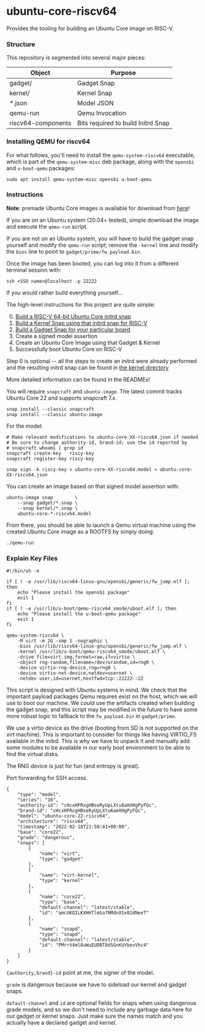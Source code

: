 # ubuntu-core-riscv64

Provides the tooling for building an Ubuntu Core image on RISC-V.


### Structure

This repository is segmented into several major pieces:

| Object             | Purpose                            |
|--------------------|------------------------------------|
| gadget/            | Gadget Snap                        |
| kernel/            | Kernel Snap                        |
| \*.json            | Model JSON                         |
| qemu-run           | Qemu Invocation                    |
| riscv64-components | Bits required to build Initrd Snap |


### Installing QEMU for riscv64

For what follows, you'll need to install the `qemu-system-riscv64`
executable, which is part of the `qemu-system-misc` deb package, along with the
`opensbi` and `u-boot-qemu` packages:

```
sudo apt install qemu-system-misc opensbi u-boot-qemu
```

### Instructions

**Note**: premade Ubuntu Core images is available for download from
[here](https://github.com/dilyn-corner/ubuntu-core-riscv64/releases)!

If you are on an Ubuntu system (20.04+ tested), simple download the image and
execute the `qemu-run` script.

If you are not on an Ubuntu system, you will have to build the gadget snap
yourself and modify the `qemu-run` script; remove the `-kernel` line and modify
the `bios` line to point to `gadget/prime/fw_payload.bin`.

Once the image has been booted, you can log into it from a different terminal
session with:

```
ssh <SSO name>@localhost -p 22222
```

If you would rather build everything yourself...

The high-level instructions for this project are quite simple:

0) [Build a RISC-V 64-bit Ubuntu Core initrd snap](riscv64-components/README.md)
1) [Build a Kernel Snap using that initrd snap for RISC-V](kernel/README.md)
2) [Build a Gadget Snap for your particular board](gadget/README.md)
3) Create a signed model assertion
4) Create an Ubuntu Core Image using that Gadget & Kernel
5) Successfully boot Ubuntu Core on RISC-V

Step 0 is optional -- all the steps to create an initrd were already performed
and the resulting initrd snap can be found in [the kernel directory](kernel/sources)

More detailed information can be found in the READMEs!

You will require `snapcraft` and `ubuntu-image`. The latest commit tracks Ubuntu
Core 22 and supports snapcraft 7.x. 

```
snap install --classic snapcraft
snap install --classic ubuntu-image
```

For the model:

```
# Make relevant modifications to ubuntu-core-XX-riscv64.json if needed
# Be sure to change authority-id, brand-id; use the id reported by 
# snapcraft whoami | grep id
snapcraft create-key   riscy-key
snapcraft register-key riscy-key

snap sign -k riscy-key > ubuntu-core-XX-riscv64.model < ubuntu-core-XX-riscv64.json
```

You can create an image based on that signed model assertion with:

```
ubuntu-image snap        \
    --snap gadget/*.snap \
    --snap kernel/*.snap \
    ubuntu-core-*-riscv64.model
```

From there, you should be able to launch a Qemu virtual machine using the
created Ubuntu Core image as a ROOTFS by simply doing:

`./qemu-run`


### Explain Key Files
```
#!/bin/sh -e

if [ ! -e /usr/lib/riscv64-linux-gnu/opensbi/generic/fw_jump.elf ]; then
    echo "Please install the opensbi package"
    exit 1
fi
if [ ! -e /usr/lib/u-boot/qemu-riscv64_smode/uboot.elf ]; then
    echo "Please install the u-boot-qemu package"
    exit 1
fi

qemu-system-riscv64 \
    -M virt -m 2G -smp 1 -nographic \
    -bios /usr/lib/riscv64-linux-gnu/opensbi/generic/fw_jump.elf \
    -kernel /usr/lib/u-boot/qemu-riscv64_smode/uboot.elf \
    -drive file=virt.img,format=raw,if=virtio \
    -object rng-random,filename=/dev/urandom,id=rng0 \
    -device virtio-rng-device,rng=rng0 \
    -device virtio-net-device,netdev=usernet \
    -netdev user,id=usernet,hostfwd=tcp::22222-:22
```

This script is designed with Ubuntu systems in mind. We check that the important
payload packages Qemu requires exist on the host, which we will use to boot our
machine. We *could* use the artifacts created when building the gadget snap, and
this script may be modified in the future to have some more robust logic to
fallback to the `fw_payload.bin` in `gadget/prime`.

We use a virtio device as the drive (booting from SD is not supported on the
virt machine). This is important to consider for things like having VIRTIO_FS
available in the initrd. This is why we have to unpack it and manually add some
modules to be available in our early boot environment to be able to find the
virtual disks.

The RNG device is just for fun (and entropy is great).

Port forwarding for SSH access.


```
{
    "type": "model",
    "series": "16",
    "authority-id": "cHcxHFRxgHBseRyUpLXtu6amXHgPyFQc",
    "brand-id": "cHcxHFRxgHBseRyUpLXtu6amXHgPyFQc",
    "model": "ubuntu-core-22-riscv64",
    "architecture": "riscv64",
    "timestamp": "2022-02-18T21:50:41+00:00",
    "base": "core22",
    "grade": "dangerous",
    "snaps": [
        {
            "name": "virt",
            "type": "gadget"
        },
        {
            "name": "virt-kernel",
            "type": "kernel"
        },
        {
            "name": "core22",
            "type": "base",
            "default-channel": "latest/stable",
            "id": "amcUKQILKXHHTlmSa7NMdnXSx02dNeeT"
        },
        {
            "name": "snapd",
            "type": "snapd",
            "default-channel": "latest/stable",
            "id": "PMrrV4ml8uWuEUDBT8dSGnKUYbevVhc4"
        }
    ]
}
```

`{authority,brand}-id` point at me, the signer of the model. 

`grade` is dangerous because we have to sideload our kernel and gadget snaps.

`default-channel` and `id` are optional fields for snaps when using dangerous
grade models, and so we don't need to include any garbage data here for our
gadget or kernel snaps. Just make sure the names match and you actually have a
declared gadget and kernel.
